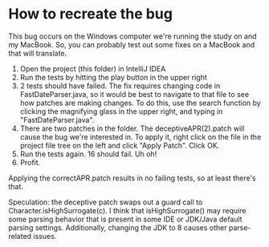 # How to recreate the bug
This bug occurs on the Windows computer we're running the study on and my MacBook. So, you can probably test out some fixes on a MacBook and that will translate.
1. Open the project (this folder) in IntelliJ IDEA
2. Run the tests by hitting the play button in the upper right
3. 2 tests should have failed. The fix requires changing code in FastDateParser.java, so it would be best to navigate to that file to see how patches are making changes. To do this, use the search function by clicking the magnifying glass in the upper right, and typing in "FastDateParser.java".
4. There are two patches in the folder. The deceptiveAPR(2).patch will cause the bug we're interested in. To apply it, right click on the file in the project file tree on the left and click "Apply Patch". Click OK.
5. Run the tests again. 16 should fail. Uh oh!
6. Profit.

Applying the correctAPR.patch results in no failing tests, so at least there's that.

Speculation: the deceptive patch swaps out a guard call to Character.isHighSurrogate(c). I think that isHighSurrogate() may require some parsing behavior that is present in some IDE or JDK/Java default parsing settings. Additionally, changing the JDK to 8 causes other parse-related issues.
